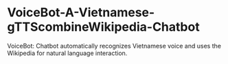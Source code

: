 # VoiceBot-A-Vietnamese-gTTScombineWikipedia-Chatbot
VoiceBot: Chatbot automatically recognizes Vietnamese voice and uses the Wikipedia for natural language interaction.
